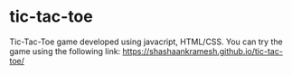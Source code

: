# tic-tac-toe

Tic-Tac-Toe game developed using javacript, HTML/CSS.
You can try the game using the following link:
https://shashaankramesh.github.io/tic-tac-toe/
